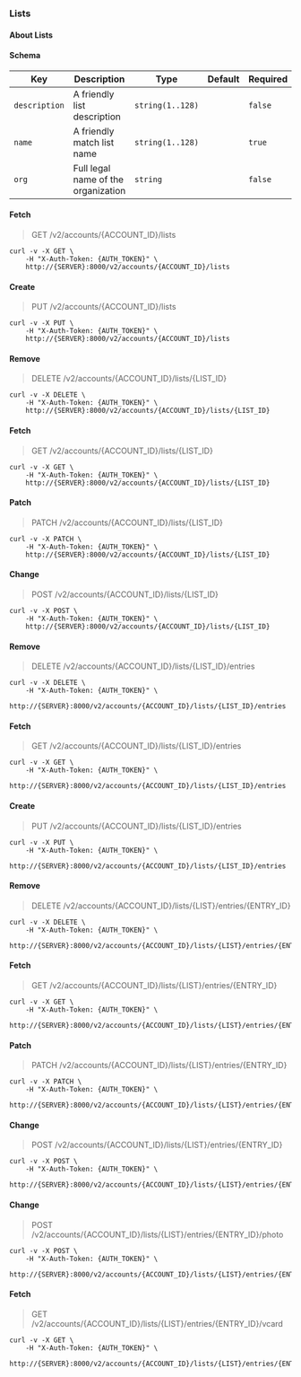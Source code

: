 ### Lists

#### About Lists

#### Schema

Key | Description | Type | Default | Required
--- | ----------- | ---- | ------- | --------
`description` | A friendly list description | `string(1..128)` |   | `false`
`name` | A friendly match list name | `string(1..128)` |   | `true`
`org` | Full legal name of the organization | `string` |   | `false`


#### Fetch

> GET /v2/accounts/{ACCOUNT_ID}/lists

```curl
curl -v -X GET \
    -H "X-Auth-Token: {AUTH_TOKEN}" \
    http://{SERVER}:8000/v2/accounts/{ACCOUNT_ID}/lists
```

#### Create

> PUT /v2/accounts/{ACCOUNT_ID}/lists

```curl
curl -v -X PUT \
    -H "X-Auth-Token: {AUTH_TOKEN}" \
    http://{SERVER}:8000/v2/accounts/{ACCOUNT_ID}/lists
```

#### Remove

> DELETE /v2/accounts/{ACCOUNT_ID}/lists/{LIST_ID}

```curl
curl -v -X DELETE \
    -H "X-Auth-Token: {AUTH_TOKEN}" \
    http://{SERVER}:8000/v2/accounts/{ACCOUNT_ID}/lists/{LIST_ID}
```

#### Fetch

> GET /v2/accounts/{ACCOUNT_ID}/lists/{LIST_ID}

```curl
curl -v -X GET \
    -H "X-Auth-Token: {AUTH_TOKEN}" \
    http://{SERVER}:8000/v2/accounts/{ACCOUNT_ID}/lists/{LIST_ID}
```

#### Patch

> PATCH /v2/accounts/{ACCOUNT_ID}/lists/{LIST_ID}

```curl
curl -v -X PATCH \
    -H "X-Auth-Token: {AUTH_TOKEN}" \
    http://{SERVER}:8000/v2/accounts/{ACCOUNT_ID}/lists/{LIST_ID}
```

#### Change

> POST /v2/accounts/{ACCOUNT_ID}/lists/{LIST_ID}

```curl
curl -v -X POST \
    -H "X-Auth-Token: {AUTH_TOKEN}" \
    http://{SERVER}:8000/v2/accounts/{ACCOUNT_ID}/lists/{LIST_ID}
```

#### Remove

> DELETE /v2/accounts/{ACCOUNT_ID}/lists/{LIST_ID}/entries

```curl
curl -v -X DELETE \
    -H "X-Auth-Token: {AUTH_TOKEN}" \
    http://{SERVER}:8000/v2/accounts/{ACCOUNT_ID}/lists/{LIST_ID}/entries
```

#### Fetch

> GET /v2/accounts/{ACCOUNT_ID}/lists/{LIST_ID}/entries

```curl
curl -v -X GET \
    -H "X-Auth-Token: {AUTH_TOKEN}" \
    http://{SERVER}:8000/v2/accounts/{ACCOUNT_ID}/lists/{LIST_ID}/entries
```

#### Create

> PUT /v2/accounts/{ACCOUNT_ID}/lists/{LIST_ID}/entries

```curl
curl -v -X PUT \
    -H "X-Auth-Token: {AUTH_TOKEN}" \
    http://{SERVER}:8000/v2/accounts/{ACCOUNT_ID}/lists/{LIST_ID}/entries
```

#### Remove

> DELETE /v2/accounts/{ACCOUNT_ID}/lists/{LIST}/entries/{ENTRY_ID}

```curl
curl -v -X DELETE \
    -H "X-Auth-Token: {AUTH_TOKEN}" \
    http://{SERVER}:8000/v2/accounts/{ACCOUNT_ID}/lists/{LIST}/entries/{ENTRY_ID}
```

#### Fetch

> GET /v2/accounts/{ACCOUNT_ID}/lists/{LIST}/entries/{ENTRY_ID}

```curl
curl -v -X GET \
    -H "X-Auth-Token: {AUTH_TOKEN}" \
    http://{SERVER}:8000/v2/accounts/{ACCOUNT_ID}/lists/{LIST}/entries/{ENTRY_ID}
```

#### Patch

> PATCH /v2/accounts/{ACCOUNT_ID}/lists/{LIST}/entries/{ENTRY_ID}

```curl
curl -v -X PATCH \
    -H "X-Auth-Token: {AUTH_TOKEN}" \
    http://{SERVER}:8000/v2/accounts/{ACCOUNT_ID}/lists/{LIST}/entries/{ENTRY_ID}
```

#### Change

> POST /v2/accounts/{ACCOUNT_ID}/lists/{LIST}/entries/{ENTRY_ID}

```curl
curl -v -X POST \
    -H "X-Auth-Token: {AUTH_TOKEN}" \
    http://{SERVER}:8000/v2/accounts/{ACCOUNT_ID}/lists/{LIST}/entries/{ENTRY_ID}
```

#### Change

> POST /v2/accounts/{ACCOUNT_ID}/lists/{LIST}/entries/{ENTRY_ID}/photo

```curl
curl -v -X POST \
    -H "X-Auth-Token: {AUTH_TOKEN}" \
    http://{SERVER}:8000/v2/accounts/{ACCOUNT_ID}/lists/{LIST}/entries/{ENTRY_ID}/photo
```

#### Fetch

> GET /v2/accounts/{ACCOUNT_ID}/lists/{LIST}/entries/{ENTRY_ID}/vcard

```curl
curl -v -X GET \
    -H "X-Auth-Token: {AUTH_TOKEN}" \
    http://{SERVER}:8000/v2/accounts/{ACCOUNT_ID}/lists/{LIST}/entries/{ENTRY_ID}/vcard
```

